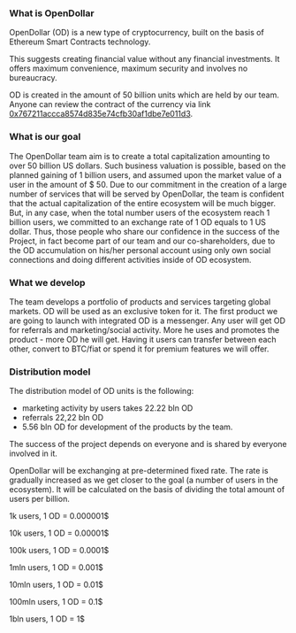 ### What is OpenDollar

OpenDollar (OD) is a new type of cryptocurrency, built on the basis of Ethereum Smart Contracts technology.

This suggests creating financial value without any financial investments. It offers maximum convenience, maximum security and involves no bureaucracy.

OD is created in the amount of 50 billion units which are held by our team. Anyone can review the contract of the currency via link
 [0x767211accca8574d835e74cfb30af1dbe7e011d3](http://etherscan.io/address/0x767211accca8574d835e74cfb30af1dbe7e011d3).

### What is our goal

The OpenDollar team aim is to create a total capitalization amounting to over 50 billion US dollars. Such business valuation is possible, based on the planned gaining of 1 billion users, and assumed upon the market value of a user in the amount of $ 50. Due to our commitment in the creation of a large number of services that will be served by OpenDollar, the team is confident that the actual capitalization of the entire ecosystem will be much bigger. But, in any case, when the total number users of the ecosystem reach 1 billion users, we committed to an exchange rate of 1 OD equals to 1 US dollar. Thus, those people who share our confidence in the success of the Project, in fact become part of our team and our co-shareholders, due to the OD accumulation on his/her personal account using only own social connections and doing different activities inside of OD ecosystem.

### What we develop

The team develops a portfolio of products and services targeting global markets. OD will be used as an exclusive token for it. The first product we are going to launch with integrated OD is a messenger. Any user will get OD for referrals and marketing/social activity. More he uses and promotes the product - more OD he will get. Having it users can transfer between each other, convert to BTC/fiat or spend it for premium features we will offer.

### Distribution model

The distribution model of OD units is the following:
- marketing activity by users takes 22.22 bln OD
- referrals 22,22 bln OD
- 5.56 bln OD for development of the products by the team.

The success of the project depends on everyone and is shared by everyone involved in it.

OpenDollar will be exchanging at pre-determined fixed rate. The rate is gradually increased as we get closer to the goal (a number of users in the ecosystem). It will be calculated on the basis of dividing the total amount of users per billion.

1k users,         1 OD = 0.000001$

10k users,         1 OD = 0.00001$

100k users,         1 OD = 0.0001$

1mln users,          1 OD = 0.001$

10mln users,          1 OD = 0.01$

100mln users,          1 OD = 0.1$

1bln users,              1 OD = 1$
